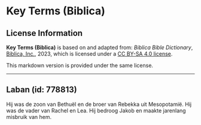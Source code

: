 # Key Terms (Biblica)

## License Information

**Key Terms (Biblica)** is based on and adapted from: _Biblica Bible Dictionary_, [Biblica, Inc.](https://www.biblica.com/), 2023, which is licensed under a [CC BY-SA 4.0 license](https://creativecommons.org/licenses/by-sa/4.0/legalcode.en).

This markdown version is provided under the same license.



--------------------------------

## Laban (id: 778813)

Hij was de zoon van Bethuël en de broer van Rebekka uit Mesopotamië. Hij was de vader van Rachel en Lea. Hij bedroog Jakob en maakte jarenlang misbruik van hem.


